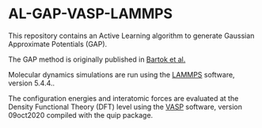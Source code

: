 # AL-GAP-VASP-LAMMPS

This repository contains an Active Learning algorithm to generate Gaussian Approximate Potentials (GAP).

The GAP method is originally published in [Bartok et al.](https://journals.aps.org/prl/abstract/10.1103/PhysRevLett.104.136403)

Molecular dynamics simulations are run using the [LAMMPS](https://www.lammps.org/#gsc.tab=0) software, version 5.4.4..

The configuration energies and interatomic forces are evaluated at the Density Functional Theory (DFT) level using the [VASP](https://www.vasp.at/) software, version 09oct2020 compiled with the quip package.
